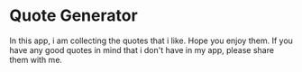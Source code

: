 # Quote Generator

In this app, i am collecting the quotes that i like. Hope you enjoy them. If you have any good quotes in mind that i don't have in my app, please share them with me.
